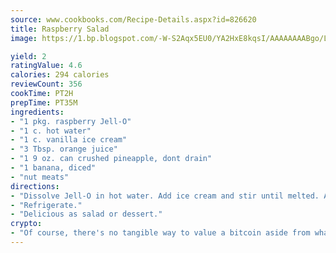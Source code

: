 ```yaml
---
source: www.cookbooks.com/Recipe-Details.aspx?id=826620
title: Raspberry Salad
image: https://1.bp.blogspot.com/-W-S2Aqx5EU0/YA2HxE8kqsI/AAAAAAAABgo/LNxJ2X_rvYgPNsplYMgQNjuwxaZ0e3pQQCLcBGAsYHQ/s320/17.png

yield: 2
ratingValue: 4.6
calories: 294 calories
reviewCount: 356
cookTime: PT2H
prepTime: PT35M
ingredients:
- "1 pkg. raspberry Jell-O"
- "1 c. hot water"
- "1 c. vanilla ice cream"
- "3 Tbsp. orange juice"
- "1 9 oz. can crushed pineapple, dont drain"
- "1 banana, diced"
- "nut meats"
directions:
- "Dissolve Jell-O in hot water. Add ice cream and stir until melted. Add remaining ingredients."
- "Refrigerate."
- "Delicious as salad or dessert."
crypto:
- "Of course, there's no tangible way to value a bitcoin aside from what someone else believes it is worth."
---
```

